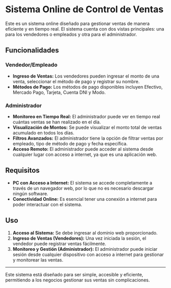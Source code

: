 # Sistema Online de Control de Ventas

Este es un sistema online diseñado para gestionar ventas de manera eficiente y en tiempo real. El sistema cuenta con dos vistas principales: una para los vendedores o empleados y otra para el administrador.

## Funcionalidades

### Vendedor/Empleado

-   **Ingreso de Ventas:** Los vendedores pueden ingresar el monto de una venta, seleccionar el método de pago y registrar su nombre.
-   **Métodos de Pago:** Los métodos de pago disponibles incluyen Efectivo, Mercado Pago, Tarjeta, Cuenta DNI y Modo.

### Administrador

-   **Monitoreo en Tiempo Real:** El administrador puede ver en tiempo real cuántas ventas se han realizado en el día.
-   **Visualización de Montos:** Se puede visualizar el monto total de ventas acumulado en todos los días.
-   **Filtros Avanzados:** El administrador tiene la opción de filtrar ventas por empleado, tipo de método de pago y fecha específica.
-   **Acceso Remoto:** El administrador puede acceder al sistema desde cualquier lugar con acceso a internet, ya que es una aplicación web.

## Requisitos

-   **PC con Acceso a Internet:** El sistema se accede completamente a través de un navegador web, por lo que no es necesario descargar ningún software.
-   **Conectividad Online:** Es esencial tener una conexión a internet para poder interactuar con el sistema.

## Uso

1. **Acceso al Sistema:** Se debe ingresar al dominio web proporcionado.
2. **Ingreso de Ventas (Vendedores):** Una vez iniciada la sesión, el vendedor puede registrar ventas fácilmente.
3. **Monitoreo y Gestión (Administrador):** El administrador puede iniciar sesión desde cualquier dispositivo con acceso a internet para gestionar y monitorear las ventas.

---

Este sistema está diseñado para ser simple, accesible y eficiente, permitiendo a los negocios gestionar sus ventas sin complicaciones.
